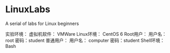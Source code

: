 # LinuxLabs
A serial of labs for Linux beginners

实验环境：
虚拟机软件： VMWare
Linux环境： CentOS 6
Root用户：  用户名：root 密码：student
普通用户：   用户名： computer  密码：student
Shell环境：   Bash
